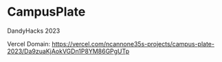 ﻿# CampusPlate
DandyHacks 2023

 Vercel Domain: https://vercel.com/ncannone35s-projects/campus-plate-2023/Da9zuaKjAokVGDn1P8YM86GPgUTp

